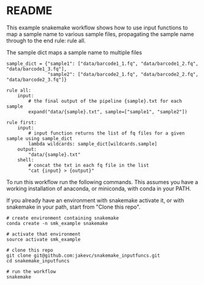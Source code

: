 # README 

This example snakemake workflow shows how to use input functions to map a sample name to various sample files, propagating the sample name through to the end rule: rule all. 

The sample dict maps a sample name to multiple files

```
sample_dict = {"sample1": ["data/barcode1_1.fq", "data/barcode1_2.fq", "data/barcode1_3.fq"],
               "sample2": ["data/barcode2_1.fq", "data/barcode2_2.fq", "data/barcode2_3.fq"]}

rule all:
    input:
        # the final output of the pipeline {sample}.txt for each sample
        expand("data/{sample}.txt", sample=["sample1", "sample2"])

rule first:
    input:
        # input function returns the list of fq files for a given sample using sample_dict
        lambda wildcards: sample_dict[wildcards.sample]
    output:
        "data/{sample}.txt"
    shell:
        # concat the txt in each fq file in the list
        "cat {input} > {output}"
```

To run this workflow run the following commands.
This assumes you have a working installation of anaconda, or miniconda, with conda in your PATH.

If you already have an environment with snakemake activate it, or with snakemake in your path, start from "Clone this repo".

```
# create environment containing snakemake
conda create -n smk_example snakemake 

# activate that environment
source activate smk_example

# clone this repo
git clone git@github.com:jakevc/snakemake_inputfuncs.git
cd snakemake_inputfuncs

# run the workflow
snakemake
```

